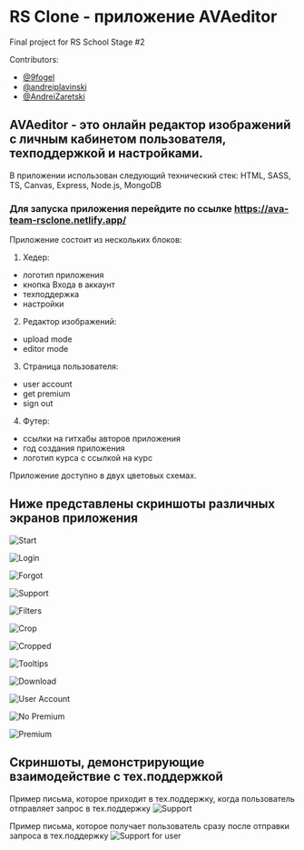 # RS Clone - приложение AVAeditor
Final project for RS School Stage #2

Contributors:
- [@9fogel](https://github.com/9fogel)
- [@andreiplavinski](https://github.com/andreiplavinski)
- [@AndreiZaretski](https://github.com/andreizaretski)

## AVAeditor - это онлайн редактор изображений с личным кабинетом пользователя, техподдержкой и настройками.
В приложении использован следующий технический стек: HTML, SASS, TS, Canvas, Express, Node.js, MongoDB

### Для запуска приложения перейдите по ссылке https://ava-team-rsclone.netlify.app/

Приложение состоит из нескольких блоков:
1) Хедер:
- логотип приложения
- кнопка Входа в аккаунт
- техподдержка
- настройки
2) Редактор изображений:
- upload mode
- editor mode
3) Страница пользователя:
- user account
- get premium
- sign out
4) Футер:
- ссылки на гитхабы авторов приложения
- год создания приложения
- логотип курса с ссылкой на курс

Приложение доступно в двух цветовых схемах.

Ниже представлены скриншоты различных экранов приложения
-
![Start](https://user-images.githubusercontent.com/99749026/221679813-3a2e02e7-0160-4d3f-9d0f-e79d87f5c12b.jpg)

![Login](https://user-images.githubusercontent.com/99749026/221679354-91d1c77c-4b42-4ca5-b4b3-45ee35b0ea8b.jpg)

![Forgot](https://user-images.githubusercontent.com/99749026/221679579-14aa0591-b1be-4e62-b338-bcf47ba13d6b.jpg)

![Support](https://user-images.githubusercontent.com/99749026/221679927-04a28325-2de3-4b3e-a67c-9bc747a69fe2.jpg)

![Filters](https://user-images.githubusercontent.com/99749026/221679902-abe99b06-4b3a-447f-b296-06e34bf96121.jpg)

![Crop](https://user-images.githubusercontent.com/99749026/221680016-4ea9836f-6ac7-47ca-959a-8f351349393a.jpg)

![Cropped](https://user-images.githubusercontent.com/99749026/221680029-adca5ab3-847d-4ab0-a646-56ebfffd66c5.jpg)

![Tooltips](https://user-images.githubusercontent.com/99749026/221680181-dac66625-9cf7-4a66-9e66-c446272b1cce.jpg)

![Download](https://user-images.githubusercontent.com/99749026/221680075-3b315a0e-6e16-4623-bbdb-724f0e7ab6eb.jpg)

![User Account](https://user-images.githubusercontent.com/99749026/221680112-8588eff7-2e24-4447-89cf-4fac0bb5125c.jpg)

![No Premium](https://user-images.githubusercontent.com/99749026/221680101-dae41a20-bbc1-487d-8f34-4f76915c73e9.jpg)

![Premium](https://user-images.githubusercontent.com/99749026/221680127-f29753f7-6232-419d-9fcd-562ecd9be3f5.jpg)

Скриншоты, демонстрирующие взаимодействие с тех.поддержкой
-
Пример письма, которое приходит в тех.поддержку, когда пользователь отправляет запрос в тех.поддержку
![Support](https://user-images.githubusercontent.com/99749026/221680597-e4cffc32-b249-4659-9756-a4ad7ef734ea.png)

Пример письма, которое получает пользователь сразу после отправки запроса в тех.поддержку
![Support for user](https://user-images.githubusercontent.com/99749026/221681437-182a13ff-0fcd-460a-a57c-8d986ffdbac1.jpg)


